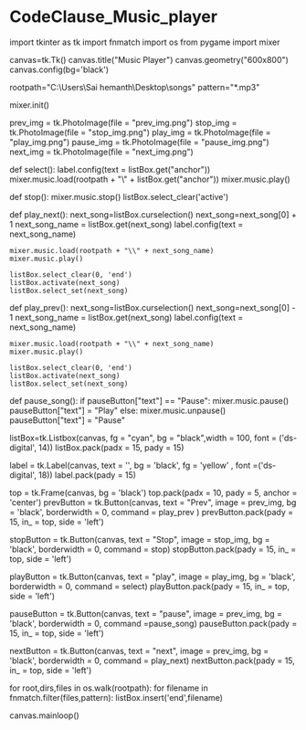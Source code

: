 # CodeClause_Music_player
import tkinter as tk
import fnmatch
import os
from pygame import mixer

canvas=tk.Tk()
canvas.title("Music Player")
canvas.geometry("600x800")
canvas.config(bg='black')

rootpath="C:\\Users\Sai hemanth\Desktop\songs"
pattern="*.mp3"

mixer.init()

prev_img = tk.PhotoImage(file = "prev_img.png")
stop_img = tk.PhotoImage(file = "stop_img.png")
play_img = tk.PhotoImage(file = "play_img.png")
pause_img = tk.PhotoImage(file = "pause_img.png")
next_img = tk.PhotoImage(file = "next_img.png")

def select():
    label.config(text = listBox.get("anchor"))
    mixer.music.load(rootpath + "\\" + listBox.get("anchor"))
    mixer.music.play()

def stop():
    mixer.music.stop()
    listBox.select_clear('active')

def play_next():
    next_song=listBox.curselection()
    next_song=next_song[0] + 1
    next_song_name = listBox.get(next_song)
    label.config(text = next_song_name)

    mixer.music.load(rootpath + "\\" + next_song_name)
    mixer.music.play()

    listBox.select_clear(0, 'end')
    listBox.activate(next_song)
    listBox.select_set(next_song)

def play_prev():
    next_song=listBox.curselection()
    next_song=next_song[0] - 1
    next_song_name = listBox.get(next_song)
    label.config(text = next_song_name)

    mixer.music.load(rootpath + "\\" + next_song_name)
    mixer.music.play()

    listBox.select_clear(0, 'end')
    listBox.activate(next_song)
    listBox.select_set(next_song)

def pause_song():
    if pauseButton["text"] == "Pause":
        mixer.music.pause()
        pauseButton["text"] = "Play"
    else:
        mixer.music.unpause()
        pauseButton["text"] = "Pause"

listBox=tk.Listbox(canvas, fg = "cyan", bg = "black",width = 100, font = ('ds-digital', 14))
listBox.pack(padx = 15, pady = 15)

label = tk.Label(canvas, text = '', bg = 'black', fg = 'yellow' , font =('ds-digital', 18))
label.pack(pady = 15)

top = tk.Frame(canvas, bg = 'black')
top.pack(padx = 10, pady = 5, anchor = 'center')
prevButton = tk.Button(canvas, text = "Prev", image = prev_img, bg = 'black', borderwidth = 0, command = play_prev )
prevButton.pack(pady = 15, in_ = top, side = 'left')

stopButton = tk.Button(canvas, text = "Stop", image = stop_img, bg = 'black', borderwidth = 0, command = stop)
stopButton.pack(pady = 15, in_ = top, side = 'left')

playButton = tk.Button(canvas, text = "play", image = play_img, bg = 'black', borderwidth = 0, command = select)
playButton.pack(pady = 15, in_ = top, side = 'left')

pauseButton = tk.Button(canvas, text = "pause", image = prev_img, bg = 'black', borderwidth = 0, command =pause_song)
pauseButton.pack(pady = 15, in_ = top, side = 'left')

nextButton = tk.Button(canvas, text = "next", image = prev_img, bg = 'black', borderwidth = 0, command = play_next)
nextButton.pack(pady = 15, in_ = top, side = 'left')

for root,dirs,files in os.walk(rootpath):
    for filename in fnmatch.filter(files,pattern):
        listBox.insert('end',filename)

canvas.mainloop()



